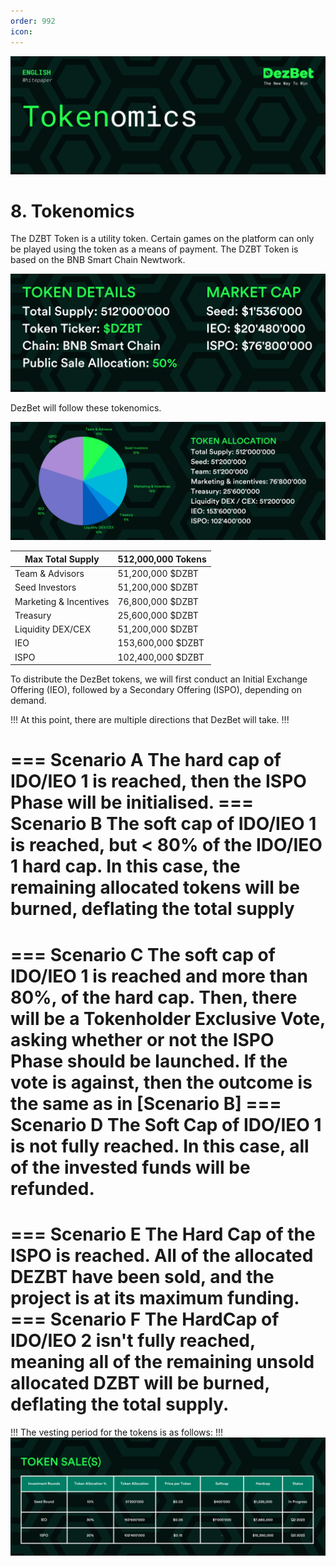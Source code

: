```yaml
---
order: 992
icon: 
---
```

![](/static/headers/DezBet_Tokenomics_ENG.png)

# 8. Tokenomics

The DZBT Token is a utility token. Certain games on the platform can only be played using the token 
as a means of payment. The DZBT Token is based on the BNB Smart Chain Newtwork.

![](/static/Token_Details_ENG.png)



DezBet will follow these tokenomics.

![](/static/Token_Allocation_ENG.png)

Max Total Supply | 512,000,000 Tokens
---    | ---
Team & Advisors |  51,200,000 $DZBT
Seed Investors | 51,200,000 $DZBT
Marketing & Incentives | 76,800,000 $DZBT
Treasury  | 25,600,000 $DZBT
Liquidity DEX/CEX | 51,200,000 $DZBT
IEO | 153,600,000 $DZBT
ISPO | 102,400,000 $DZBT

To distribute the DezBet tokens, we will first conduct an Initial Exchange Offering (IEO), followed by a Secondary Offering (ISPO), depending on demand. 

!!!
At this point, there are multiple directions that DezBet will take.
!!!

=== Scenario A
The hard cap of IDO/IEO 1 is reached,  then the ISPO Phase will be initialised.
=== Scenario B
The soft cap of IDO/IEO 1 is reached, but < 80% of the IDO/IEO 1 hard
cap. In this case, the remaining allocated tokens will be burned, deflating the
total supply
===
=== Scenario C 
The soft cap of IDO/IEO 1 is reached and more than 80%, of the hard cap. Then,
there will be a Tokenholder Exclusive Vote, asking whether or not the ISPO
Phase should be launched. If the vote is against, then the outcome is the same
as in [Scenario B]
=== Scenario D
The Soft Cap of IDO/IEO 1 is not fully reached. In this case, all of the invested funds will be refunded.
===
=== Scenario E
The Hard Cap of the ISPO is reached. All of the allocated DEZBT have been sold, and the project is at its maximum funding.
=== Scenario F
The HardCap of IDO/IEO 2 isn't fully reached, meaning all of the remaining unsold allocated DZBT will be burned, deflating the total supply.
===

!!!
The vesting period for the tokens is as follows:
!!!
![](/static/Token_Sale_ENG.png)


